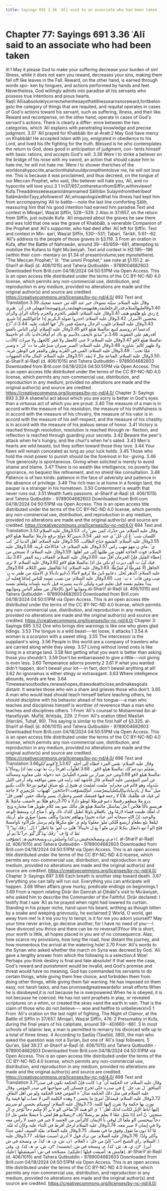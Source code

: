 ```yaml
---
title: Sayings 691 3.36 ʿAlī said to an associate who had been taken
---
```

# Chapter 77: Sayings 691 3.36 ʿAlī said to an associate who had been taken
ill:1 May it please God to make your suffering decrease your burden of
sin! Illness, while it does not earn you reward, decreases your sins,
making them fall off like leaves in the Fall. Reward, on the other hand,
is earned through words spo- ken by tongues, and actions performed by
hands and feet. Nevertheless, God willingly admits into paradise all his
servants who possess true intentions and pious hearts.
Raḍī:ʿAlīisabsolutelycorrectwhenhesaysthatillnessearnsnoreward,foritbelongsto
the category of things that are requited, and requital operates in cases
of God's actions toward his servant, such as suffering, illness, and
their like. Reward and recompense, on the other hand, operate in cases
of God's servant's actions. There is clearly a differ- ence between the
two categories, which ʿAlī explains with penetrating knowledge and
precise judgment. 3.37 ʿAlī prayed for Khabbāb ibn al-Aratt:2 May God
have mercy on Khabbāb! He accepted Islam with joy, emigrated in
obedience to his Lord, and lived his life fighting for the truth.
Blessed is he who contemplates the return to God, does good in
anticipation of judgment, con- tents himself with basic rations, and
accepts God's will. 3.38 Were I to strike a believer on the bridge of
his nose with my sword, an action that should cause him to hate me, he
will not hate me. Were I to shower theriches of the
worldonahypocrite,anactionthatshouldprompthimtolove me, he will not love
me. This is because it was proclaimed, and thus decreed, on the tongue
of our Meccan Prophet, who said, ⟨No believer will hate you, ʿAlī, and
no hypocrite will love you⟩.3 1
In37/657,onthereturnfromṢiffīn,withinviewof
Kufa.Theaddresseewasanoldmannamed Ṣāliḥibn Sulaymfromthetribeof
SalāmānibnṬayy,afollowerof ʿAlī,whoapologizedthat his illness had kept
him from accompanying ʿAlī to battle---note the last line comforting
Ṣāliḥ, reassuring him that his good intention had earned him
paradise.Text and context in Minqarī, Waqʿat Ṣiffīn, 528--529. 2 Also in
37/657, on the return from Ṣiffīn, just outside Kufa. ʿAlī enquired
about the graves he saw there and was told that one was the grave of
Khabbāb, a venerable Companion of the Prophet and ʿAlī's supporter, who
had died after ʿAlī left for Ṣiffīn. Text and context in Min- qarī,
Waqʿat Ṣiffīn, 530--531; Ṭabarī, Tārīkh, 5:61--62. ʿAlī's address to the
people of those graves in §3.119. 3 From an oration in Kufa, after the
Battle of Nahrawān, around 39--40/659--661, attempting to mobilize the
Kufans to fight Muʿāwiyah. Text and context in Ḥ2:195--196 (within their
com- mentary on §1.34 of presentvolume;see mynotethere). "The Meccan
Prophet," lit. "the ummī Prophet," see note at §1.151.2. al-Sharīf
al-Raḍī (d. 406/1015) and Tahera Qutbuddin - 9789004682603 Downloaded
from Brill.com 04/18/2024 04:50:51PM via Open Access. This is an open
access title distributed under the terms of the CC BY-NC-ND 4.0 license,
which permits any non-commercial use, distribution, and reproduction in
any medium, provided no alterations are made and the original author(s)
and source are credited.
https://creativecommons.org/licenses/by-nc-nd/4.0/ 692 Text and
Translation 3.39وقال عليه السلام: سيّئة تسوءك خير عند الله من حسنة تعجبك.
3.40وقالعليهالسلام:قدرالرجلعلىقدرهمّتهوصدقهعلىقدرمُروّتهوشجاعتهعلى قدر أَن َ
.هتريَ غ ردق ىلع هتّفِعو هتف 3.41وقال عليه السلام: الظفر بالحزم والحزم
بإجالة الرأي والرأي بتحصين الأسرار. 3.42وقال عليه السلام: احذروا صَولة
الـكريم إذا جاعَواللئيم إذا شَبِـع. 3.43وقال عليه السلام: قلوب الرجال وحشيّة
فمن تأل ّ فها أقبلت عليه. 3.44.ك ُ ّدَج كدعسأ ام روتسم كبيع :مالسلا هيلع
لاقو 3.45وقال عليه السلام: أَولى الناس بالعفو أقدرهم على العقوبة. 3.46.م
ُ ّمذتو ءايحف ةلأسم نع ناك ام اّمأفًءادتبٱ ناك ام ءاخسلا :مالسلا هيلع لاقو
3.47وقال عليه السلام: لا غنى كالعقل ولا فقر كالجهل ولا ميراث كالأدب ولا
ظهير كالم ُ شاورة. 3.48وقال عليه السلام: الصبر صبران صبرٌعلى ما ت َ كر َ
ه وصبر عمّا تحب ّ . 3.49وقال عليه السلام: الغنى في الغُربة وطن والفقر في
الوطن غربة. 3.50وقال عليه السلام: القناعة مال لا يَنفَد. 3.51وقال عليه
السلام: المال مادّة الشهوات. al-Sharīf al-Raḍī (d. 406/1015) and Tahera
Qutbuddin - 9789004682603 Downloaded from Brill.com 04/18/2024
04:50:51PM via Open Access. This is an open access title distributed
under the terms of the CC BY-NC-ND 4.0 license, which permits any
non-commercial use, distribution, and reproduction in any medium,
provided no alterations are made and the original author(s) and source
are credited. https://creativecommons.org/licenses/by-nc-nd/4.0/ Chapter
3: Sayings 693 3.39 A shameful act about which you are sorry is better
in God's eyes than a virtuous act of which you are proud. 3.40 The
measure of a man is in accord with the measure of his resolution, the
measure of his truthfulness is in accord with the measure of his
chivalry, the measure of his valor is in accord with the measure of his
self-respect, and the measure of his chastity is in accord with the
measure of his jealous sense of honor. 3.41 Victory is reached through
resolution, resolution is reached through re- flection, and reflection
is reached through guarding your secrets. 3.42 Beware the peer's attack
when he's hungry, and the churl's when he's sated. 3.43 Men's hearts are
wild beasts, but they soften toward those they love. 3.44 Your flaws
will remain concealed as long as your luck holds. 3.45 Those who hold
the most power to punish should be the foremost in for- giving. 3.46
True generosity is spontaneous. Giving when solicited is merely to avoid
shame and blame. 3.47 There is no wealth like intelligence, no poverty
like ignorance, no bequest like refinement, and no shield like
consultation. 3.48 Patience is of two kinds: patience in the face of
adversity and patience in the absence of privilege. 3.49 The rich man is
at home in a foreign land, the pauper is a stranger in his hometown.
3.50 Contentment is wealth that never runs out. 3.51 Wealth fuels
passions. al-Sharīf al-Raḍī (d. 406/1015) and Tahera Qutbuddin -
9789004682603 Downloaded from Brill.com 04/18/2024 04:50:51PM via Open
Access. This is an open access title distributed under the terms of the
CC BY-NC-ND 4.0 license, which permits any non-commercial use,
distribution, and reproduction in any medium, provided no alterations
are made and the original author(s) and source are credited.
https://creativecommons.org/licenses/by-nc-nd/4.0/ 694 Text and
Translation 3.52وقال عليه السلام: من حذّرك كمن بش ّ رك. 3.53وقال عليه
السلام: اللسان سَب ُ عٌ إن خُل ّ ي عنه عَقر. 3.54.ةبسَ ّللا ةولُح برقع ةأرملا
:مالسلا هيلع لاقو 3.55وقال عليه السلام: الشفيع جناح الطالب. 3.56وقال
عليه السلام: أهل الدنيا كر َ كب ي ُ .مايِ ن مهو مهب راس 3.57وقال عليه
السلام: ف َ قدُالأحبّة غُربة. 3.58وقال عليه السلام: فوت الحاجة أهون من
طلبها إلى غير أهلها. 3.59وقال عليه السلام: لا تستحيِ من إعطاء القليل فإنّ
الحرمان أقلّ منه. 3.60وقال عليه السلام: العَفاف زينة الفقر. 3.61.تنك فيك
لَبُ ت الف ديرت ام نكي مل اذإ :مالسلا هيلع لاقو 3.62وقال عليه السلام: لا
ترى الجاهل إلّا مُفرِطًا أو مُفرِّطًا. 3.63وقال عليه السلام: إذا تَمّالعقل نقص
الكلام. 3.64وقال عليه السلام: الدهر يُخل ِ دعابيو ةّينَ ملا بّرقيو لامآلا
دِّدجُيو نادبألا ق الأُمنيّة من ظفر به ن َ صِب ومن فات َ ه ت َ عِب. 3.65وقال
عليه السلام: من نصب نفسه للناس إمامًا فعليه أن يبدأ بتعليم نفسه قبل تعليم
غيره وليكن تأديبه بسيرته قبل تأديبه بلسانه ومُعلِّم نفسه ومؤدّبها أحقّ
بالإجلال من معلّم الناس ومؤدّبهم.al-Sharīf al-Raḍī (d. 406/1015) and
Tahera Qutbuddin - 9789004682603 Downloaded from Brill.com 04/18/2024
04:50:51PM via Open Access. This is an open access title distributed
under the terms of the CC BY-NC-ND 4.0 license, which permits any
non-commercial use, distribution, and reproduction in any medium,
provided no alterations are made and the original author(s) and source
are credited. https://creativecommons.org/licenses/by-nc-nd/4.0/ Chapter
3: Sayings 695 3.52 One who brings dire warnings is like one who gives
glad tidings. 3.53 The tongue is a wild beast---let loose, it attacks.1
3.54 A woman is a scorpion with a sweet sting. 3.55 The intercessor is
the suppliant's wing. 3.56 People in this world are a company of
travelers who are carried along while they sleep. 3.57 Living without
loved ones is like living in a strange land. 3.58 Not getting what you
want is better than asking those you shouldn't. 3.59 Don't be
embarrassed to give a little---not giving is even less. 3.60 Temperance
adorns poverty.2 3.61 If what you wanted didn't happen, don't bewail
your lot---in fact, don't bewail anything at all! 3.62 An ignoramus is
either stingy or extravagant. 3.63 Where intelligence abounds, words are
few. 3.64 Timewearsoutbodies,renewshopes,drawsdeathclose,andmakesgoals
distant. It wearies those who win a share and grieves those who don't.
3.65 A man who would lead should teach himself before teaching others,
he should discipline with his behavior ahead of his tongue---a man who
teaches and disciplines himself is worthier of reverence than a man who
teaches and disciplines others. 1 From ʿAlī's counsel to Muḥammad ibn
al-Ḥanafiyyah. Mufīd, Ikhtiṣāṣ, 229. 2 From ʿAlī's oration titled
Wasīlah (Ḥarrānī, Tuḥaf, 90). This saying is similar to the first half
of §3.325. al-Sharīf al-Raḍī (d. 406/1015) and Tahera Qutbuddin -
9789004682603 Downloaded from Brill.com 04/18/2024 04:50:51PM via Open
Access. This is an open access title distributed under the terms of the
CC BY-NC-ND 4.0 license, which permits any non-commercial use,
distribution, and reproduction in any medium, provided no alterations
are made and the original author(s) and source are credited.
https://creativecommons.org/licenses/by-nc-nd/4.0/ 696 Text and
Translation 3.66وقال عليه السلام: نفَس المرء خُطاه إلى أجله. 3.67تآ ٍعَ
ّقوتم ّلكو ٍضَقنُم دودعم ّلك :مالسلا هيلع لاقو ٍ . 3.68.اهلّوأب اهرِخآ ربُ
تعٱ تهبَ تشٱ اذإ رومألا ّنإ :مالسلا هيلع لاقو 3.69ومن خبر ضِرار بن ضَمرة
الضِّبابيّ عند دخوله على معاوية ومسألته عن أمير المؤمنين عليه السلام. قال
فأشهد لقد رأيته في بعض مواقفه وقد أرخى الليل سُدوله وهو قائم في محرابه ُ
ملمت لملمتَ ي هتيح ِل ىلع ضباق لوقيو نيزحلا ءاكب يكبيو ميل َ ّسلا ل
يادنيايادنياإليكعنّيأبيتعرّضت ِ أمإليّتشوّفت١لاحانَحَين ُ كهَيهات َ غُرّيغيري لا
حاجة لي فيك قد طلّقتك ثلاثًا لا رجعة فيها فعيشك قصير وخطَرك يسير وأملك
حقير. آهِمن قل ّ .دِروَ ملا ميظعو رفسلا دعبو قيرطلا لوطو دازلا ة 3.70ردقو
هللا نم ءاضقب ماشلا ىلإ هريسم ناكأ هلأس اّ مل ّيماشلل مالسلا هيلع هل مالك
نمو بعد كلام طويل هذا مختاره وَيح َ ك لعلّك ظننت قضاء لازمًا وق َ باقعلاو
باوثلا لطبل كلذك ناك ولو .اً متاح اًرَد وسقط الوعد والوعيد. إنّ الله سبحانه
أمر عباده تخييرًا ونهاهم تحذيرًا وكلّف يسيرًا صعُ ي ملو .اًريثك ليلقلا ىلع
ىطعأو اًريسع فّلكي ملو َ مغلوبًا ولم ي ُ طَع مكرِهًا ولم يرسل ضْرَأْلٱَو﴿ تاوامسلا
قلخ الو اً ثبع دابعلل بتكـلا لزني ملو اً بِعَ ل ءايبنألا ُ هَنْيَ ب اَمَو َ مَا
بَاطِل ً ا ذَٰل ِ ُ رَفَك َنيِذَ ّ لٱ ُ ّنَظ َك وْا ف َ ُ رَفَك َنيِذَ ّلِّل ٌلْيَو .﴾ِراَ
ّنلٱ َنِم اْو ١م،ي،ومصحّحةفيش،ن:كذا.وأصلش،ن،ونسخةفيم،ھ: ⟩تشوّقت⟨. al-Sharīf
al-Raḍī (d. 406/1015) and Tahera Qutbuddin - 9789004682603 Downloaded
from Brill.com 04/18/2024 04:50:51PM via Open Access. This is an open
access title distributed under the terms of the CC BY-NC-ND 4.0 license,
which permits any non-commercial use, distribution, and reproduction in
any medium, provided no alterations are made and the original author(s)
and source are credited.
https://creativecommons.org/licenses/by-nc-nd/4.0/ Chapter 3: Sayings
697 3.66 Each breath is another step toward death. 3.67 Everything you
can tally will run out. Everything you can anticipate will happen. 3.68
When affairs grow murky, predicate endings on beginnings.1 3.69 From a
report relating Ḍirār ibn Ḍamrah al-Ḍibābī's visit to Muʿāwiyah, who
asked him to describe the Commander of the Faithful. Ḍirār declared: I
testify that I saw ʿAlī as he prayed when night had lowered its curtain.
Standing in his prayer niche, hand upon his beard, writhing as though
bitten by a snake and weeping grievously, he exclaimed:2 World, O world,
get away from me! Is it me you try to tempt, is it for me you adorn
yourself? May your time never arrive, go deceive another, for I have no
need of you---I have divorced you thrice and there can be no
reversal!3Your life is short, your worth is little, all hopes placed in
you are of no consequence. Alas, how scarce my provisions, how long the
road, how distant the journey, and how momentous the arrival at the
watering hole! 3.70 From ʿAlī's words to the Syrian who asked whether
the march on Syria was decreed by God. ʿAlī gave a lengthy answer from
which the following is a selection:4 Woe! Perhaps you think destiny is
final and fate absolute! If that were the case, God's reward and
punishment would be invalid, and God's promise and threat would have no
meaning. God has commanded his servants to do certain things, while
giving them free choice, and forbidden them from doing other things,
while giving them fair warning. He has imposed on them easy, not harsh
tasks, and has promisedgreatrewardsfor small efforts.When he is
disobeyed,it is not because he is overpowered.When he is obeyed, it is
not because he coerced. He has not sent prophets in play, or revealed
scriptures on a whim, or created the skies «and the earth in vain. That
is the claim of those who do not believe--- woe and hellfire to
unbelievers!»5 1 From ʿAlī's oration on the last night of fighting, The
Night of Clamor, at the Battle of Ṣiffīn in 37/657. Minqarī, Waqʿat
Ṣiffīn, 476. 2 Presumably in Kufa, during the final years of his
caliphate, around 39--40/660--661. 3 In most schools of Islamic law, a
man is permitted to remarry his divorced wife up to a total of three
times. 4 According to Ṣadūq (Tawḥīd, 380), the man who asked the
question was not a Syrian, but one of ʿAlī's Iraqi followers. 5 Qurʾan,
Ṣād 38:27. al-Sharīf al-Raḍī (d. 406/1015) and Tahera Qutbuddin -
9789004682603 Downloaded from Brill.com 04/18/2024 04:50:51PM via Open
Access. This is an open access title distributed under the terms of the
CC BY-NC-ND 4.0 license, which permits any non-commercial use,
distribution, and reproduction in any medium, provided no alterations
are made and the original author(s) and source are credited.
https://creativecommons.org/licenses/by-nc-nd/4.0/ 698 Text and
Translation 3.71وقال عليه السلام: خذ الحكمة أَن ّٰ ى١ كانت فإنّ الحكمة تكون
في صدر المنافق َ لَ تف جل َ جُ في صدره حتّى تَخرج فتسكن إلى صواحبها في صدر
المؤمن. وقال عليه السلام في مثل ذلك الحكمة ضال ّ ة المؤمن فخذ الحكمة ولو
من أهل النفاق. 3.72وقال عليه السلام: قيمةكلّ ٱمرئ ما يحسن.٢ وهذه الكلمة
التي لا تصاب لها قيمة ولا توزن بها حكمة ولا تقرن إليها كلمة. 3.73وقال
عليه السلام: أوصيكم بخمس لو ضربتم إليها آباط الإبل لكانت لذلك أهل ً ا َ
ي الو هبنذ اّلإ ّنفاخَي الو هَ ّبر اّلإ مكنم دحأ ّنَوُجرَ ي ال ستحيِي َ نّ أحد
إذا سُئل عمّا لا يعلم نم ربصلا ّنإف ٣ربصلابو همّ لعتي نأ ءيشلا ملعي مل اذإ
دحأ ّنييحتسي الو ملعأ ال لوقي نأ الإيمان كالرأس من الجسد لا خير في جسد
لا رأس معه ولا في إيمان لا صبر معه. 3.74وقال عليه السلام لرجل أفرط في
الثناء عليه وكان له مُتّه ِ مًا أنا دون ما تقول وفوق ما في نفسك. 3.75وقال
عليه السلام: بقيّة السيف أبقى عددًا وأكثر ولدًا. 3.76وقال عليه السلام: من
ترك قول لا أدري أصيبت مَقاتله. 3.77وقال عليه السلام: رأي الشيخ أحب ّ إليّ
من جَل َ د الغلام. ١ن، ش، ي، ھ: كذا. م، ونسخة في ش: ⟩أين⟨. ٢ن، ي، ھ، ش:
كذا. م، ونسخة في ش: ⟩يحسنه⟨. ٣ن، ش، م، ھ: كذا. ي، وفي هامش ھ: أضيفت
قبلها ⟩عليكم⟨. مصحّحة في ش: أضيفتقبلها ⟩عليك⟨. al-Sharīf al-Raḍī
(d. 406/1015) and Tahera Qutbuddin - 9789004682603 Downloaded from
Brill.com 04/18/2024 04:50:51PM via Open Access. This is an open access
title distributed under the terms of the CC BY-NC-ND 4.0 license, which
permits any non-commercial use, distribution, and reproduction in any
medium, provided no alterations are made and the original author(s) and
source are credited. https://creativecommons.org/licenses/by-nc-nd/4.0/